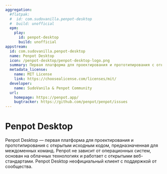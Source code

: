 ```yaml
---
aggregation:
  #flatpak:
  #  id: com.sudovanilla.penpot-desktop
  #  build: unofficial
  epm:
    play:
      id: penpot-desktop
      build: unofficial
appstream:
  id: com.sudovanilla.penpot-desktop
  name: Penpot Desktop
  icon: /penpot-desktop/penpot-desktop-logo.png
  summary: Первая платформа для проектирования и прототипирования с открытым исходным кодом, предназначенная для междоменных команд.
  metadata_license:
    name: MIT License
    link: https://choosealicense.com/licenses/mit/
  developer:
    name: SudoVanila & Penpot Community
  url:
    homepage: https://penpot.app/
    bugtracker: https://github.com/penpot/penpot/issues
---
```


# Penpot Desktop

Penpot Desktop — первая платформа для проектирования и прототипирования с открытым исходным кодом, предназначенная для междоменных команд. Penpot не зависит от операционных систем, основан на облачных технологиях и работает с открытыми веб-стандартами. Penpot Desktop неофициальный клиент с поддержкой от сообщества.

<!--@include: @apps/.parts/install/content-epm-play.md-->
